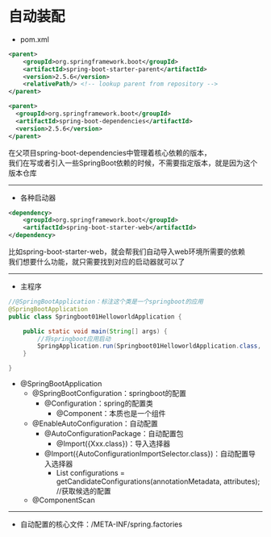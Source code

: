 # 自动装配
- pom.xml
```xml
<parent>
    <groupId>org.springframework.boot</groupId>
    <artifactId>spring-boot-starter-parent</artifactId>
    <version>2.5.6</version>
    <relativePath/> <!-- lookup parent from repository -->
</parent>

<parent>
  <groupId>org.springframework.boot</groupId>
  <artifactId>spring-boot-dependencies</artifactId>
  <version>2.5.6</version>
</parent>
```
  
在父项目spring-boot-dependencies中管理着核心依赖的版本，  
我们在写或者引入一些SpringBoot依赖的时候，不需要指定版本，就是因为这个版本仓库  

<hr/>

- 各种启动器  

```xml
<dependency>
    <groupId>org.springframework.boot</groupId>
    <artifactId>spring-boot-starter-web</artifactId>
</dependency>
```
比如spring-boot-starter-web，就会帮我们自动导入web环境所需要的依赖  
我们想要什么功能，就只需要找到对应的启动器就可以了  

<hr/>

- 主程序
```java
//@SpringBootApplication：标注这个类是一个springboot的应用
@SpringBootApplication
public class Springboot01HelloworldApplication {

    public static void main(String[] args) {
        //将springboot应用启动
        SpringApplication.run(Springboot01HelloworldApplication.class, args);
    }

}
```
  - @SpringBootApplication
    - @SpringBootConfiguration：springboot的配置
      - @Configuration：spring的配置类
        - @Component：本质也是一个组件
    - @EnableAutoConfiguration：自动配置
      - @AutoConfigurationPackage：自动配置包
        - @Import({Xxx.class})：导入选择器
      - @Import({AutoConfigurationImportSelector.class})：自动配置导入选择器
        - List<String> configurations = getCandidateConfigurations(annotationMetadata, attributes); //获取候选的配置
    - @ComponentScan

<hr/>
  
- 自动配置的核心文件：/META-INF/spring.factories
